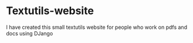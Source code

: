 # Textutils-website
I have created this small textutils website for people who work on pdfs and docs using DJango
